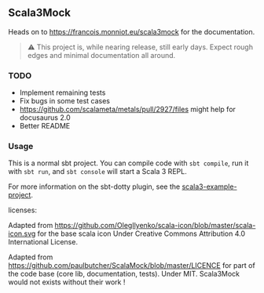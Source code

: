 ## Scala3Mock

Heads on to https://francois.monniot.eu/scala3mock for the documentation.

> :warning: This project is, while nearing release, still early days. Expect rough edges and
> minimal documentation all around.

### TODO
- Implement remaining tests
- Fix bugs in some test cases
- https://github.com/scalameta/metals/pull/2927/files might help for docusaurus 2.0
- Better README

### Usage

This is a normal sbt project. You can compile code with `sbt compile`, run it with `sbt run`, and `sbt console` will start a Scala 3 REPL.

For more information on the sbt-dotty plugin, see the
[scala3-example-project](https://github.com/scala/scala3-example-project/blob/main/README.md).


licenses:

Adapted from
https://github.com/OlegIlyenko/scala-icon/blob/master/scala-icon.svg for the base scala icon
Under Creative Commons Attribution 4.0 International License.

Adapted from https://github.com/paulbutcher/ScalaMock/blob/master/LICENCE for part of the code base
(core lib, documentation, tests). Under MIT. Scala3Mock would not exists without their work !
